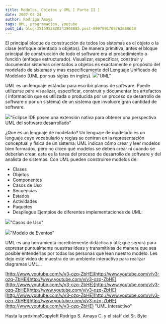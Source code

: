 ```yaml
---
title: Modelos, Objetos y UML [ Parte II ]
date: 2007-04-24
author: Rodrigo Amaya
tags: UML, programacion, youtube
post_id: blog-3515952828243908885.post-8997891708762868638
---
```


El principal bloque de construcción de todos los sistemas es el objeto o la
      clase (enfoque orientado a objetos). De manera primitiva, antes el bloque principal de
      construcción de todo el software era el procedimiento o función (enfoque estructurado).
Visualizar, especificar, construir y documentar sistemas orientados a objetos es exactamente e propósito del
      modelado de sistemas y mas específicamente del Lenguaje
      Unificado de Modelado (UML
      por sus siglas en ingles).
[![](http://bp3.blogger.com/_ayvorITawE4/Ri5pOlLpwjI/AAAAAAAAASc/Lhpb3s6S2C0/s400/uml_logo.jpg)](http://bp3.blogger.com/_ayvorITawE4/Ri5pOlLpwjI/AAAAAAAAASc/Lhpb3s6S2C0/s1600-h/uml_logo.jpg)"UML"

UML es un lenguaje estándar
      para escribir planos de software. Puede utilizarse para visualizar, especificar, construir y
      documentar los artefactos ( información que es
      utilizada o producida por un proceso de desarrollo de software o por un sistema)
      de un sistema que involucre gran cantidad de software.

[![](http://bp3.blogger.com/_ayvorITawE4/Ri5p2lLpwkI/AAAAAAAAASk/RUEgHQ0EQi0/s400/uml_perspective1_annot.gif)](http://bp3.blogger.com/_ayvorITawE4/Ri5p2lLpwkI/AAAAAAAAASk/RUEgHQ0EQi0/s1600-h/uml_perspective1_annot.gif)"Eclipse IDE posee una extensión nativa para obtener
una perspectiva
      UML del software desarrollado"

¿Que es un
      lenguaje de modelado? Un lenguaje de modelado es un lenguaje cuyo vocabulario y reglas se
      centran en la representación conceptual y física de un sistema.
UML indican cómo
      crear y leer modelos bien formados, pero no dicen qué modelos se deben crear ni cuando se
      deberían crear, esta es la tarea del proceso de desarrollo de software y del analista de
      sistemas.
Con UML pueden construirse modelos de:

- Clases
- Objetos
- Componentes
- Casos de Uso
- Secuencias
- Estados
- Actividades
- Paquetes
- Despliegue
Ejemplos de diferentes implementaciones de UML:

[![](http://bp3.blogger.com/_ayvorITawE4/Ri7UgEK33eI/AAAAAAAAAS0/-l2B1C714k4/s320/UML_Use-case-diagram.gif)](http://bp3.blogger.com/_ayvorITawE4/Ri7UgEK33eI/AAAAAAAAAS0/-l2B1C714k4/s1600-h/UML_Use-case-diagram.gif)"Casos de
      Uso"

[![](http://bp1.blogger.com/_ayvorITawE4/Ri7UxkK33gI/AAAAAAAAATE/GNCvaqLjn8c/s320/SMJ-UML.jpg)](http://bp1.blogger.com/_ayvorITawE4/Ri7UxkK33gI/AAAAAAAAATE/GNCvaqLjn8c/s1600-h/SMJ-UML.jpg)"Modelo de
      Eventos"

UML es una herramienta
      increíblemente didáctica y útil; que servirá para expresar puntualmente nuestras ideas y
      transmitirlas de manera que sea posible entenderlas por todas las personas que lean nuestro
      modelo.
Les dejo este vídeo de muestra de un ambiente interactivo para realizar
      diagramas UML...

[http://www.youtube.com/v/v3-ozq-ZbHE](http://www.youtube.com/v/v3-ozq-ZbHE)[http://www.youtube.com/v/v3-ozq-ZbHE](http://www.youtube.com/v/v3-ozq-ZbHE)[http://www.youtube.com/v/v3-ozq-ZbHE](http://www.youtube.com/v/v3-ozq-ZbHE)[http://www.youtube.com/v/v3-ozq-ZbHE](http://www.youtube.com/v/v3-ozq-ZbHE)[http://www.youtube.com/v/v3-ozq-ZbHE](http://www.youtube.com/v/v3-ozq-ZbHE)
"UML
      Interactivo"

Hasta la
      próxima!Copyleft Rodrigo S. Amaya C. y el staff del Sr.
      Byte